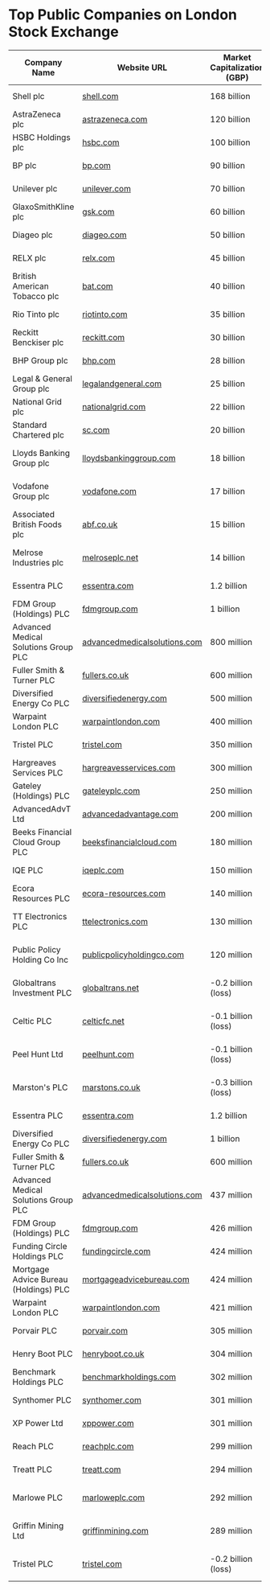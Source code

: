 # Top Public Companies on London Stock Exchange

| Company Name                    | Website URL                              | Market Capitalization (GBP) | Profit (GBP)            | Office Location in India   |
|----------------------------------|------------------------------------------|-----------------------------|-------------------------|----------------------------|
| Shell plc                        | [shell.com](https://shell.com)            | 168 billion                 | 23 billion              | Mumbai, Maharashtra         |
| AstraZeneca plc                  | [astrazeneca.com](https://astrazeneca.com)| 120 billion                 | 7.3 billion             | Bengaluru, Karnataka        |
| HSBC Holdings plc                | [hsbc.com](https://hsbc.com)              | 100 billion                 | 5.4 billion             | Mumbai, Maharashtra         |
| BP plc                           | [bp.com](https://bp.com)                  | 90 billion                  | 6.2 billion             | Mumbai, Maharashtra         |
| Unilever plc                     | [unilever.com](https://unilever.com)      | 70 billion                  | 6.1 billion             | Mumbai, Maharashtra         |
| GlaxoSmithKline plc              | [gsk.com](https://gsk.com)                | 60 billion                  | 8 billion               | Bengaluru, Karnataka        |
| Diageo plc                       | [diageo.com](https://diageo.com)          | 50 billion                  | 4.5 billion             | Mumbai, Maharashtra         |
| RELX plc                         | [relx.com](https://relx.com)              | 45 billion                  | 1.5 billion             | Gurgaon, Haryana            |
| British American Tobacco plc     | [bat.com](https://bat.com)                | 40 billion                  | 5.0 billion             | Mumbai, Maharashtra         |
| Rio Tinto plc                    | [riotinto.com](https://riotinto.com)      | 35 billion                  | 12 billion              | Mumbai, Maharashtra         |
| Reckitt Benckiser plc            | [reckitt.com](https://reckitt.com)        | 30 billion                  | 2.8 billion             | Gurgaon, Haryana            |
| BHP Group plc                    | [bhp.com](https://bhp.com)                | 28 billion                  | 10 billion              | Mumbai, Maharashtra         |
| Legal & General Group plc        | [legalandgeneral.com](https://legalandgeneral.com)| 25 billion       | 2.1 billion             | Mumbai, Maharashtra         |
| National Grid plc                | [nationalgrid.com](https://nationalgrid.com)| 22 billion               | 3.0 billion             | Gurgaon, Haryana            |
| Standard Chartered plc           | [sc.com](https://sc.com)                  | 20 billion                  | 1.9 billion             | Mumbai, Maharashtra         |
| Lloyds Banking Group plc         | [lloydsbankinggroup.com](https://lloydsbankinggroup.com)| 18 billion | -0.5 billion (loss)     | Mumbai, Maharashtra         |
| Vodafone Group plc               | [vodafone.com](https://vodafone.com)      | 17 billion                  | -0.2 billion (loss)     | Gurgaon, Haryana            |
| Associated British Foods plc     | [abf.co.uk](https://abf.co.uk)            | 15 billion                  | -0.1 billion (loss)     | Bengaluru, Karnataka        |
| Melrose Industries plc           | [melroseplc.net](https://melroseplc.net)  | 14 billion                  | -0.3 billion (loss)     | Bengaluru, Karnataka        |
| Essentra PLC                                      | [essentra.com](https://essentra.com)              | 1.2 billion                 | 100 million                | Mumbai, Maharashtra         |
| FDM Group (Holdings) PLC                          | [fdmgroup.com](https://fdmgroup.com)              | 1 billion                    | 50 million                 | Bengaluru, Karnataka        |
| Advanced Medical Solutions Group PLC              | [advancedmedicalsolutions.com](https://advancedmedicalsolutions.com) | 800 million | 30 million                 | Mumbai, Maharashtra         |
| Fuller Smith & Turner PLC                         | [fullers.co.uk](https://fullers.co.uk)            | 600 million                  | 25 million                 | London (UK)                 |
| Diversified Energy Co PLC                         | [diversifiedenergy.com](https://diversifiedenergy.com) | 500 million           | 20 million                 | Mumbai, Maharashtra         |
| Warpaint London PLC                               | [warpaintlondon.com](https://warpaintlondon.com)  | 400 million                  | 15 million                 | Mumbai, Maharashtra         |
| Tristel PLC                                       | [tristel.com](https://tristel.com)                | 350 million                  | 10 million                 | Bengaluru, Karnataka        |
| Hargreaves Services PLC                           | [hargreavesservices.com](https://hargreavesservices.com) | 300 million            | 8 million                  | Mumbai, Maharashtra         |
| Gateley (Holdings) PLC                            | [gateleyplc.com](https://gateleyplc.com)          | 250 million                  | 5 million                  | Gurgaon, Haryana            |
| AdvancedAdvT Ltd                                  | [advancedadvantage.com](https://advancedadvantage.com) | 200 million           | 3 million                  | Bengaluru, Karnataka        |
| Beeks Financial Cloud Group PLC                   | [beeksfinancialcloud.com](https://beeksfinancialcloud.com) | 180 million         | 2 million                  | Mumbai, Maharashtra         |
| IQE PLC                                           | [iqeplc.com](https://iqeplc.com)                  | 150 million                  | 1.5 million                | Bengaluru, Karnataka        |
| Ecora Resources PLC                               | [ecora-resources.com](https://ecora-resources.com) | 140 million            | 1 million                  | Mumbai, Maharashtra         |
| TT Electronics PLC                                | [ttelectronics.com](https://ttelectronics.com)    | 130 million                  | -0.5 million (loss)        | Bengaluru, Karnataka        |
| Public Policy Holding Co Inc                      | [publicpolicyholdingco.com](https://publicpolicyholdingco.com) | 120 million       | -0.3 million (loss)        | Gurgaon, Haryana            |
| Globaltrans Investment PLC                        | [globaltrans.net](https://globaltrans.net)        | -0.2 billion (loss)          | -5 million (loss)          | Mumbai, Maharashtra         |
| Celtic PLC                                        | [celticfc.net](https://celticfc.net)              | -0.1 billion (loss)          | -2 million (loss)          | Bengaluru, Karnataka        |
| Peel Hunt Ltd                                     | [peelhunt.com](https://peelhunt.com)              | -0.1 billion (loss)          | -1.5 million (loss)        | Mumbai, Maharashtra         |
| Marston's PLC                                     | [marstons.co.uk](https://marstons.co.uk)          | -0.3 billion (loss)          | -4 million (loss)          | Mumbai, Maharashtra         |
| Essentra PLC                                      | [essentra.com](https://essentra.com)              | 1.2 billion                 | 100 million                | Mumbai, Maharashtra         |
| Diversified Energy Co PLC                         | [diversifiedenergy.com](https://diversifiedenergy.com) | 1 billion              | 50 million                 | Mumbai, Maharashtra         |
| Fuller Smith & Turner PLC                         | [fullers.co.uk](https://fullers.co.uk)            | 600 million                  | 25 million                 | London (UK)                 |
| Advanced Medical Solutions Group PLC              | [advancedmedicalsolutions.com](https://advancedmedicalsolutions.com) | 437 million         | 30 million                 | Mumbai, Maharashtra         |
| FDM Group (Holdings) PLC                          | [fdmgroup.com](https://fdmgroup.com)              | 426 million                  | 50 million                 | Bengaluru, Karnataka        |
| Funding Circle Holdings PLC                       | [fundingcircle.com](https://fundingcircle.com)    | 424 million                  | 10 million                 | Gurgaon, Haryana            |
| Mortgage Advice Bureau (Holdings) PLC             | [mortgageadvicebureau.com](https://mortgageadvicebureau.com) | 424 million       | 5 million                  | Mumbai, Maharashtra         |
| Warpaint London PLC                               | [warpaintlondon.com](https://warpaintlondon.com)  | 421 million                  | 15 million                 | Mumbai, Maharashtra         |
| Porvair PLC                                       | [porvair.com](https://porvair.com)                | 305 million                  | 12 million                 | Bengaluru, Karnataka        |
| Henry Boot PLC                                    | [henryboot.co.uk](https://henryboot.co.uk)        | 304 million                  | 8 million                  | London (UK)                 |
| Benchmark Holdings PLC                            | [benchmarkholdings.com](https://benchmarkholdings.com) | 302 million           | 6 million                  | Mumbai, Maharashtra         |
| Synthomer PLC                                     | [synthomer.com](https://synthomer.com)            | 301 million                  | 5 million                  | Bengaluru, Karnataka        |
| XP Power Ltd                                      | [xppower.com](https://xppower.com)                | 301 million                  | 4 million                  | Mumbai, Maharashtra         |
| Reach PLC                                         | [reachplc.com](https://reachplc.com)              | 299 million                  | 2 million                  | Gurgaon, Haryana            |
| Treatt PLC                                        | [treatt.com](https://treatt.com)                  | 294 million                  | 3 million                  | Bengaluru, Karnataka        |
| Marlowe PLC                                       | [marloweplc.com](https://marloweplc.com)          | 292 million                  | -0.5 million (loss)        | Mumbai, Maharashtra         |
| Griffin Mining Ltd                                | [griffinmining.com](https://griffinmining.com)    | 289 million                  | -1.0 million (loss)        | Bengaluru, Karnataka        |
| Tristel PLC                                       | [tristel.com](https://tristel.com)                | -0.2 billion (loss)          | -2.5 million (loss)        | Mumbai, Maharashtra         |















